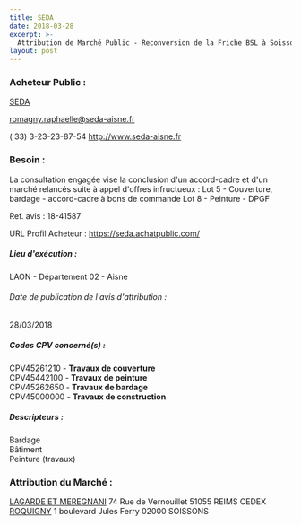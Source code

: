 ```yaml
---
title: SEDA
date: 2018-03-28
excerpt: >-
  Attribution de Marché Public - Reconversion de la Friche BSL à Soissons : Travaux d'aménagement et de construction
layout: post
---
```


### Acheteur Public : 
<a href="/acheteur-139/siren-591680145"> SEDA</a><br/>



romagny.raphaelle@seda-aisne.fr

( 33) 3-23-23-87-54
http://www.seda-aisne.fr
### Besoin :

La consultation engagée vise la conclusion d'un accord-cadre et d'un marché relancés suite à appel d'offres infructueux : Lot 5 - Couverture, bardage - accord-cadre à bons de commande Lot 8 - Peinture - DPGF

Ref. avis : 18-41587

URL Profil Acheteur : https://seda.achatpublic.com/

##### Lieu d'exécution :

LAON - Département 02 - Aisne

###### Date de publication de l'avis d'attribution : 
28/03/2018

##### Codes CPV concerné(s) :
CPV45261210 - **Travaux de couverture** <br/>
CPV45442100 - **Travaux de peinture** <br/>
CPV45262650 - **Travaux de bardage** <br/>
CPV45000000 - **Travaux de construction** <br/>

##### Descripteurs :
Bardage <br/>
Bâtiment <br/>
Peinture (travaux) <br/>

### Attribution du Marché :
<a href="/entreprise-574/siren-754800548"> LAGARDE ET MEREGNANI</a>    74 Rue de Vernouillet 51055 REIMS CEDEX <br/>
<a href="/entreprise-573/siren-716380274"> ROQUIGNY</a>    1 boulevard Jules Ferry 02000 SOISSONS <br/>
